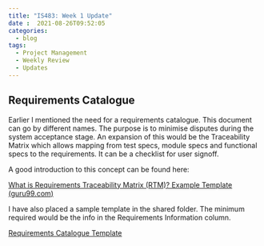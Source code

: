 ```yaml
---
title: "IS483: Week 1 Update"
date :  2021-08-26T09:52:05
categories:
  - blog
tags:
  - Project Management
  - Weekly Review
  - Updates
---
```


## Requirements Catalogue

Earlier I mentioned the need for a requirements catalogue. This document can go by different names. The purpose is to minimise disputes during the system acceptance stage. An expansion of this would be the Traceability Matrix which allows mapping from test specs, module specs and functional specs to the requirements. It can be a checklist for user signoff.

A good introduction to this concept can be found here:

[What is Requirements Traceability Matrix (RTM)? Example Template (guru99.com)](https://www.guru99.com/traceability-matrix.html)


I have also placed a sample template in the shared folder. The minimum required would be the info in the Requirements Information column.

[Requirements Catalogue Template](https://smu-my.sharepoint.com/:x:/r/personal/benglimng_smu_edu_sg/Documents/SMU/Team%20All/requirement-traceability-matrix.xlsx?d=we42a5e1acd8849f790b2e2462ad3070d&csf=1&web=1&e=yPdvLt)